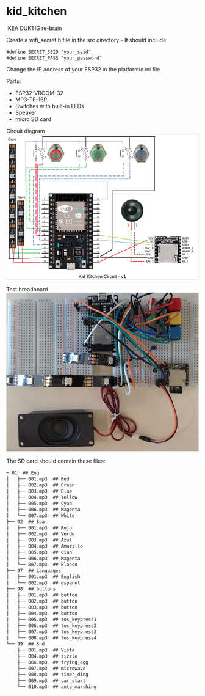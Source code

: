 # kid_kitchen
IKEA DUKTIG re-brain

Create a wifi_secret.h file in the src directory - It should include:
```
#define SECRET_SSID "your_ssid"
#define SECRET_PASS "your_password"
```

Change the IP address of your ESP32 in the platformio.ini file


Parts:
* ESP32-VROOM-32
* MP3-TF-16P
* Switches with built-in LEDs
* Speaker
* micro SD card

Circuit diagram
![Circuit diagram](docs/kid_kitchen_circuit-v1.png)

Test breadboard
![Test Breadboard](docs/kid-kitchen-test-board.png)

The SD card should contain these files:

```
─ 01  ## Eng
│   ├── 001.mp3  ## Red
│   ├── 002.mp3  ## Green
│   ├── 003.mp3  ## Blue
│   ├── 004.mp3  ## Yellow
│   ├── 005.mp3  ## Cyan
│   ├── 006.mp3  ## Magenta
│   └── 007.mp3  ## White
├── 02  ## Spa
│   ├── 001.mp3  ## Rojo
│   ├── 002.mp3  ## Verde
│   ├── 003.mp3  ## Azul
│   ├── 004.mp3  ## Amarillo
│   ├── 005.mp3  ## Cian
│   ├── 006.mp3  ## Magenta
│   └── 007.mp3  ## Blanco
├── 97  ## Languages
│   ├── 001.mp3  ## English
│   └── 002.mp3  ## espanol
├── 98  ## buttons
│   ├── 001.mp3  ## button
│   ├── 002.mp3  ## button
│   ├── 003.mp3  ## button
│   ├── 004.mp3  ## button
│   ├── 005.mp3  ## tos_keypress1
│   ├── 006.mp3  ## tos_keypress2
│   ├── 007.mp3  ## tos_keypress3
│   └── 008.mp3  ## tos_keypress4
└── 99  ## Snd
    ├── 001.mp3  ## Vista
    ├── 004.mp3  ## sizzle
    ├── 006.mp3  ## frying_egg
    ├── 007.mp3  ## microwave
    ├── 008.mp3  ## timer_ding
    ├── 009.mp3  ## car_start
    └── 010.mp3  ## ants_marching
```